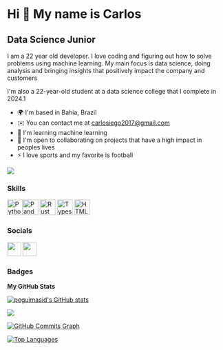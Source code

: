 Hi 👋 My name is Carlos
==========================

Data Science Junior
-----------------------------

I am a 22 year old developer. I love coding and figuring out how to solve problems using machine learning. My main focus is data science, doing analysis and bringing insights that positively impact the company and customers

I'm also a 22-year-old student at a data science college that I complete in 2024.1

* 🌍  I'm based in Bahia, Brazil
* ✉️  You can contact me at [carlosiego2017@gmail.com](mailto:carlosiego2017ail.com)
* 🧠  I'm learning machine learning
* 🤝  I'm open to collaborating on projects that have a high impact in peoples lives
* ⚡  I love sports and my favorite is football

<a href="https://github.com/carlosiego" target="_blank" rel="noreferrer"><img
src="https://img.shields.io/github/followers/carlosiego?logo=github&style=for-the-badge&color=3382ed&labelColor=171717" /></a>

### Skills

<p align="left">
<a href="https://www.python.org/" target="_blank" rel="noreferrer"><img src="https://img.shields.io/badge/Python-2C2D72?style=for-the-badge&logo=python&logoColor=black" width="36" height="36" alt="Python /></a>
<a href="https://scikit-learn.org/stable/" target="_blank" rel="noreferrer"><img src="https://img.shields.io/badge/scikit_learn-F7931E?style=for-the-badge&logo=scikit-learn&logoColor=white" width="36" height="36" alt="Pandas" /></a>
<a href="https://pandas.pydata.org/" target="_blank" rel="noreferrer"><img src="https://img.shields.io/badge/Pandas-2C2D72?style=for-the-badge&logo=pandas&logoColor=white" height="36" alt="Rust" /></a>
<a href="https://www.mysql.com/" target="_blank" rel="noreferrer"><img src="https://img.shields.io/badge/MySQL-005C84?style=for-the-badge&logo=mysql&logoColor=white" width="36" height="36" alt="Typescript" /></a>
<a href="https://jupyter.org/" target="_blank" rel="noreferrer"><img src=https://img.shields.io/badge/Jupyter-F37626.svg?&style=for-the-badge&logo=Jupyter&logoColor=white width="36" height="36" alt="HTML5" /></a>


### Socials

<p <a href="https://github.com/carlosiego" target="_blank" rel="noreferrer"><img src="https://raw.githubusercontent.com/danielcranney/readme-generator/main/public/icons/socials/github-dark.svg" width="32" height="32" /></a> <a  <a href="https://www.linkedin.com/in/iegoslomski/" target="_blank" rel="noreferrer"><img src="https://raw.githubusercontent.com/danielcranney/readme-generator/main/public/icons/socials/linkedin.svg" width="32" height="32" /></a> </p>

### Badges

<b>My GitHub Stats</b>

<a href="https://github.com/carlosiego" ><img src="https://github-readme-stats.vercel.app/api?username=carlosiego&show_icons=true&hide=&count_private=true&title_color=3382ed&text_color=ffffff&icon_color=3382ed&bg_color=171717&hide_border=true&show_icons=true" alt="peguimasid's GitHub stats" /></a>

<a href="https://github.com/carlosiego" ><img src="https://github-readme-streak-stats.herokuapp.com/?user=carlosiego&stroke=ffffff&background=171717&ring=3382ed&fire=3382ed&currStreakNum=ffffff&currStreakLabel=3382ed&sideNums=ffffff&sideLabels=ffffff&dates=ffffff&hide_border=true" /></a>

<a href="https://github.com/carlosiego" ><img src="https://activity-graph.herokuapp.com/graph?username=carlosiego&bg_color=171717&color=ffffff&line=3382ed&point=ffffff&area_color=171717&area=true&hide_border=true&custom_title=GitHub%20Commits%20Graph" alt="GitHub Commits Graph" /></a>

<a href="https://github.com/carlosiego" align="left"><img src="https://github-readme-stats.vercel.app/api/top-langs/?username=carlosiego&layout=compact&title_color=3382ed&text_color=ffffff&icon_color=3382ed&bg_color=171717&hide_border=true&locale=en&custom_title=Top%20%Languages" alt="Top Languages" /></a>
